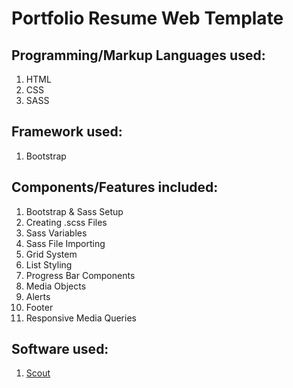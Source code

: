 # Portfolio Resume Web Template 

## Programming/Markup Languages used: 
1. HTML 
2. CSS 
3. SASS

## Framework used: 
1. Bootstrap 

## Components/Features included:
1. Bootstrap & Sass Setup 
2. Creating .scss Files 
3. Sass Variables 
4. Sass File Importing 
5. Grid System 
6. List Styling 
7. Progress Bar Components 
8. Media Objects 
9. Alerts 
10. Footer 
11. Responsive Media Queries 

## Software used: 
1. [Scout](https://mhs.github.io/scout-app/) 